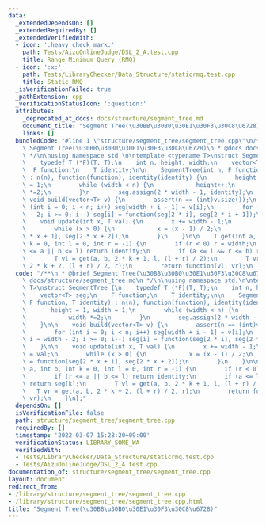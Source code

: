 ```yaml
---
data:
  _extendedDependsOn: []
  _extendedRequiredBy: []
  _extendedVerifiedWith:
  - icon: ':heavy_check_mark:'
    path: Tests/AizuOnlineJudge/DSL_2_A.test.cpp
    title: Range Minimum Query (RMQ)
  - icon: ':x:'
    path: Tests/LibraryChecker/Data_Structure/staticrmq.test.cpp
    title: Static RMQ
  _isVerificationFailed: true
  _pathExtension: cpp
  _verificationStatusIcon: ':question:'
  attributes:
    _deprecated_at_docs: docs/structure/segment_tree.md
    document_title: "Segment Tree(\u30BB\u30B0\u30E1\u30F3\u30C8\u6728)"
    links: []
  bundledCode: "#line 1 \"structure/segment_tree/segment_tree.cpp\"\n/**\n * @brief\
    \ Segment Tree(\u30BB\u30B0\u30E1\u30F3\u30C8\u6728)\n * @docs docs/structure/segment_tree.md\n\
    \ */\n\nusing namespace std;\n\ntemplate <typename T>\nstruct SegmentTree {\n\
    \    typedef T (*F)(T, T);\n    int n, height, width;\n    vector<T> seg;\n  \
    \  F function;\n    T identity;\n\n    SegmentTree(int n, F function, T identity)\
    \ : n(n), function(function), identity(identity) {\n        height = 1, width\
    \ = 1;\n        while (width < n) {\n            height++;\n            width\
    \ *=2;\n        }\n        seg.assign(2 * width - 1, identity);\n    }\n\n   \
    \ void build(vector<T> v) {\n        assert(n == (int)v.size());\n        for\
    \ (int i = 0; i < n; i++) seg[width + i - 1] = v[i];\n        for (int i = width\
    \ - 2; i >= 0; i--) seg[i] = function(seg[2 * i], seg[2 * i + 1]);\n    }\n\n\
    \    void update(int x, T val) {\n        x += width - 1;\n        seg[x] = val;\n\
    \        while (x > 0) {\n            x = (x - 1) / 2;\n            seg[x] = function(seg[2\
    \ * x + 1], seg[2 * x + 2]);\n        }\n    }\n\n    T get(int a, int b, int\
    \ k = 0, int l = 0, int r = -1) {\n        if (r < 0) r = width;\n        if (r\
    \ <= a || b <= l) return identity;\n        if (a <= l && r <= b) return seg[k];\n\
    \        T vl = get(a, b, 2 * k + 1, l, (l + r) / 2);\n        T vr = get(a, b,\
    \ 2 * k + 2, (l + r) / 2, r);\n        return function(vl, vr);\n    }\n};\n"
  code: "/**\n * @brief Segment Tree(\u30BB\u30B0\u30E1\u30F3\u30C8\u6728)\n * @docs\
    \ docs/structure/segment_tree.md\n */\n\nusing namespace std;\n\ntemplate <typename\
    \ T>\nstruct SegmentTree {\n    typedef T (*F)(T, T);\n    int n, height, width;\n\
    \    vector<T> seg;\n    F function;\n    T identity;\n\n    SegmentTree(int n,\
    \ F function, T identity) : n(n), function(function), identity(identity) {\n \
    \       height = 1, width = 1;\n        while (width < n) {\n            height++;\n\
    \            width *=2;\n        }\n        seg.assign(2 * width - 1, identity);\n\
    \    }\n\n    void build(vector<T> v) {\n        assert(n == (int)v.size());\n\
    \        for (int i = 0; i < n; i++) seg[width + i - 1] = v[i];\n        for (int\
    \ i = width - 2; i >= 0; i--) seg[i] = function(seg[2 * i], seg[2 * i + 1]);\n\
    \    }\n\n    void update(int x, T val) {\n        x += width - 1;\n        seg[x]\
    \ = val;\n        while (x > 0) {\n            x = (x - 1) / 2;\n            seg[x]\
    \ = function(seg[2 * x + 1], seg[2 * x + 2]);\n        }\n    }\n\n    T get(int\
    \ a, int b, int k = 0, int l = 0, int r = -1) {\n        if (r < 0) r = width;\n\
    \        if (r <= a || b <= l) return identity;\n        if (a <= l && r <= b)\
    \ return seg[k];\n        T vl = get(a, b, 2 * k + 1, l, (l + r) / 2);\n     \
    \   T vr = get(a, b, 2 * k + 2, (l + r) / 2, r);\n        return function(vl,\
    \ vr);\n    }\n};"
  dependsOn: []
  isVerificationFile: false
  path: structure/segment_tree/segment_tree.cpp
  requiredBy: []
  timestamp: '2022-03-07 15:28:20+09:00'
  verificationStatus: LIBRARY_SOME_WA
  verifiedWith:
  - Tests/LibraryChecker/Data_Structure/staticrmq.test.cpp
  - Tests/AizuOnlineJudge/DSL_2_A.test.cpp
documentation_of: structure/segment_tree/segment_tree.cpp
layout: document
redirect_from:
- /library/structure/segment_tree/segment_tree.cpp
- /library/structure/segment_tree/segment_tree.cpp.html
title: "Segment Tree(\u30BB\u30B0\u30E1\u30F3\u30C8\u6728)"
---
```

